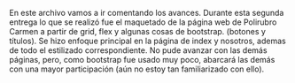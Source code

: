 En este archivo vamos a ir comentando los avances.
Durante esta segunda entrega lo que se realizó fue el maquetado de la página web de Polirubro Carmen a partir de grid, flex y algunas cosas de bootstrap. (botones y títulos).
Se hizo enfoque principal en la página de index y nosotros, ademas de todo el estilizado correspondiente. No pude avanzar con las demás páginas, pero, como bootstrap fue usado muy poco, abarcará las demás con una mayor participación (aún no estoy tan familiarizado con ello). 


